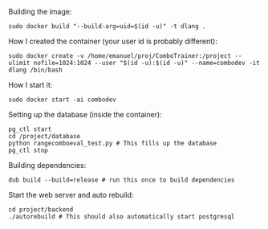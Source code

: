 Building the image:

```
sudo docker build "--build-arg=uid=$(id -u)" -t dlang .
```

How I created the container (your user id is probably different):

```
sudo docker create -v /home/emanuel/proj/ComboTrainer:/project --ulimit nofile=1024:1024 --user "$(id -u):$(id -u)" --name=combodev -it dlang /bin/bash
```

How I start it:

```
sudo docker start -ai combodev
```

Setting up the database (inside the container):

```
pg_ctl start
cd /project/database
python rangecomboeval_test.py # This fills up the database
pg_ctl stop
```

Building dependencies:
```
dub build --build=release # run this once to build dependencies
```

Start the web server and auto rebuild:

```
cd project/backend
./autorebuild # This should also automatically start postgresql
```

